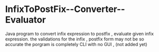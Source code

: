 # InfixToPostFix--Converter--Evaluator
Java program to convert infix expression to postfix , evaluate given infix expression.
the validations for the infix , postfix form may not be so accurate
the porgram is completely CLI with no GUI , (not added yet)

